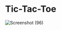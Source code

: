 # Tic-Tac-Toe
![Screenshot (96)](https://user-images.githubusercontent.com/62586380/104823499-76581e80-5870-11eb-8331-4475193829a0.png)

